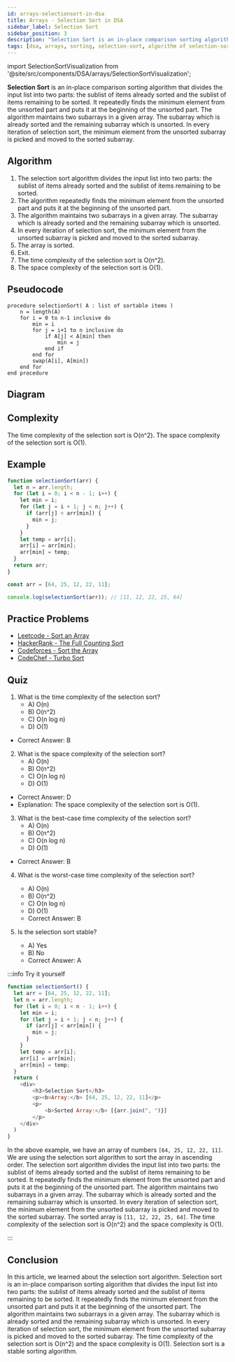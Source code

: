 ```yaml
---
id: arrays-selectionsort-in-dsa
title: Arrays - Selection Sort in DSA
sidebar_label: Selection Sort
sidebar_position: 3
description: "Selection Sort is an in-place comparison sorting algorithm that divides the input list into two parts: the sublist of items already sorted and the sublist of items remaining to be sorted. It repeatedly finds the minimum element from the unsorted part and puts it at the beginning of the unsorted part. The algorithm maintains two subarrays in a given array. The subarray which is already sorted and the remaining subarray which is unsorted. In every iteration of selection sort, the minimum element from the unsorted subarray is picked and moved to the sorted subarray."
tags: [dsa, arrays, sorting, selection-sort, algorithm of selection-sort, pseudocode of selection-sort, complexity of selection-sort, example of selection-sort, live example of selection-sort, explanation of selection-sort, quiz of selection-sort, conclusion of selection-sort]
---
```


import SelectionSortVisualization from '@site/src/components/DSA/arrays/SelectionSortVisualization';


**Selection Sort** is an in-place comparison sorting algorithm that divides the input list into two parts: the sublist of items already sorted and the sublist of items remaining to be sorted. It repeatedly finds the minimum element from the unsorted part and puts it at the beginning of the unsorted part. The algorithm maintains two subarrays in a given array. The subarray which is already sorted and the remaining subarray which is unsorted. In every iteration of selection sort, the minimum element from the unsorted subarray is picked and moved to the sorted subarray.

<SelectionSortVisualization />

## Algorithm

1. The selection sort algorithm divides the input list into two parts: the sublist of items already sorted and the sublist of items remaining to be sorted.
2. The algorithm repeatedly finds the minimum element from the unsorted part and puts it at the beginning of the unsorted part.
3. The algorithm maintains two subarrays in a given array. The subarray which is already sorted and the remaining subarray which is unsorted.
4. In every iteration of selection sort, the minimum element from the unsorted subarray is picked and moved to the sorted subarray.
5. The array is sorted.
6. Exit.
7. The time complexity of the selection sort is O(n^2).
8. The space complexity of the selection sort is O(1).

## Pseudocode

```plaintext title="Selection Sort"
procedure selectionSort( A : list of sortable items )
    n = length(A)
    for i = 0 to n-1 inclusive do
        min = i
        for j = i+1 to n inclusive do
            if A[j] < A[min] then
                min = j
            end if
        end for
        swap(A[i], A[min])
    end for
end procedure
```

## Diagram


## Complexity

The time complexity of the selection sort is O(n^2). The space complexity of the selection sort is O(1).

## Example

```js title="Selection Sort"
function selectionSort(arr) {
  let n = arr.length;
  for (let i = 0; i < n - 1; i++) {
    let min = i;
    for (let j = i + 1; j < n; j++) {
      if (arr[j] < arr[min]) {
        min = j;
      }
    }
    let temp = arr[i];
    arr[i] = arr[min];
    arr[min] = temp;
  }
  return arr;
}

const arr = [64, 25, 12, 22, 11];

console.log(selectionSort(arr)); // [11, 12, 22, 25, 64]
```

## Practice Problems

- [Leetcode - Sort an Array](https://leetcode.com/problems/sort-an-array/)
- [HackerRank - The Full Counting Sort](https://www.hackerrank.com/challenges/countingsort4/problem)
- [Codeforces - Sort the Array](https://codeforces.com/problemset/problem/451/B)
- [CodeChef - Turbo Sort](https://www.codechef.com/problems/TSORT)

## Quiz

1. What is the time complexity of the selection sort?
   - A) O(n)
   - B) O(n^2)
   - C) O(n log n)
   - D) O(1)
 - Correct Answer: B

2. What is the space complexity of the selection sort?
   - A) O(n)
   - B) O(n^2)
   - C) O(n log n)
   - D) O(1)
 - Correct Answer: D
- Explanation: The space complexity of the selection sort is O(1).

3. What is the best-case time complexity of the selection sort?
   - A) O(n)
   - B) O(n^2)
   - C) O(n log n)
   - D) O(1)
 - Correct Answer: B

4. What is the worst-case time complexity of the selection sort?
   - A) O(n)
   - B) O(n^2)
   - C) O(n log n)
   - D) O(1)
   - Correct Answer: B

5. Is the selection sort stable?
    - A) Yes
    - B) No
     - Correct Answer: A


:::info Try it yourself

```js live
function selectionSort() {
  let arr = [64, 25, 12, 22, 11];
  let n = arr.length;
  for (let i = 0; i < n - 1; i++) {
    let min = i;
    for (let j = i + 1; j < n; j++) {
      if (arr[j] < arr[min]) {
        min = j;
      }
    }
    let temp = arr[i];
    arr[i] = arr[min];
    arr[min] = temp;
  }
  return (
    <div>
        <h3>Selection Sort</h3>
        <p><b>Array:</b> [64, 25, 12, 22, 11]</p>
        <p>
            <b>Sorted Array:</b> [{arr.join(", ")}]
        </p>
    </div>
  )
}
```     

In the above example, we have an array of numbers `[64, 25, 12, 22, 11]`. We are using the selection sort algorithm to sort the array in ascending order. The selection sort algorithm divides the input list into two parts: the sublist of items already sorted and the sublist of items remaining to be sorted. It repeatedly finds the minimum element from the unsorted part and puts it at the beginning of the unsorted part. The algorithm maintains two subarrays in a given array. The subarray which is already sorted and the remaining subarray which is unsorted. In every iteration of selection sort, the minimum element from the unsorted subarray is picked and moved to the sorted subarray. The sorted array is `[11, 12, 22, 25, 64]`. The time complexity of the selection sort is O(n^2) and the space complexity is O(1).

:::

## Conclusion 

In this article, we learned about the selection sort algorithm. Selection sort is an in-place comparison sorting algorithm that divides the input list into two parts: the sublist of items already sorted and the sublist of items remaining to be sorted. It repeatedly finds the minimum element from the unsorted part and puts it at the beginning of the unsorted part. The algorithm maintains two subarrays in a given array. The subarray which is already sorted and the remaining subarray which is unsorted. In every iteration of selection sort, the minimum element from the unsorted subarray is picked and moved to the sorted subarray. The time complexity of the selection sort is O(n^2) and the space complexity is O(1). Selection sort is a stable sorting algorithm.   